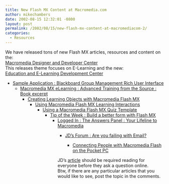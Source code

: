 ```yaml
---
title: New Flash MX Content at Macromedia.com
author: mikechambers
date: 2002-08-15 12:32:01 -0800
layout: post
permalink: /2002/08/15/new-flash-mx-content-at-macromediacom-2/
categories:
  - Resources
---
```



We have released tons of new Flash MX articles, resources and content on the:  
[Macromedia Designer and Developer Center][1]  
This releases theme focuses on E-Learning and the new:  
[Education and E-Learning Development Center][2]  
  
*   [Sample Application : Blackboard Group Management Rich User Interface][3]  
    *   [Macromedia MX eLearning : Advanced Training from the Source : Book excerpt][4]  
        *   [Creating Learning Objects with Macromedia Flash MX][5]  
            *   [Using Macromedia Flash MX Learning Interactions][6]  
                *   [Using a Macromedia Flash MX Quiz Template][7]  
                    *   [Tip of the Week : Build a better form with Flash MX][8]  
                        *   [Logged In : The Answers Panel : Your Lifeline to Macromedia][9]  
                            *   [JD&#8217;s Forum : Are you failing with Email?][10]  
                                *   [Connecting People with Macromedia Flash on the Pocket PC][11]</UL>
                                  
                                JD&#8217;s [article][10] should be required reading for everyone before they ask a question online.  
                                Btw, if there are any particular articles that you would like to see, post the topic in the comments.</p>

 [1]: http://www.macromedia.com/desdev/
 [2]: http://www.macromedia.com/desdev/education/
 [3]: http://www.macromedia.com/desdev/mx/blackboard/
 [4]: http://www-staging.macromedia.com/desdev/education/articles/mx_elearning.html
 [5]: http://www.macromedia.com/desdev/education/articles/learning_objects.html
 [6]: http://www.macromedia.com/support/flash/applications/learning_interactions/
 [7]: http://www.macromedia.com/support/flash/applications/quiz_tutorial/
 [8]: http://www.macromedia.com/desdev/tip/012.html
 [9]: http://www.macromedia.com/desdev/logged_in/
 [10]: http://www.macromedia.com/desdev/jd_forum/
 [11]: http://www.macromedia.com/desdev/mobile/articles/flash_chat.html